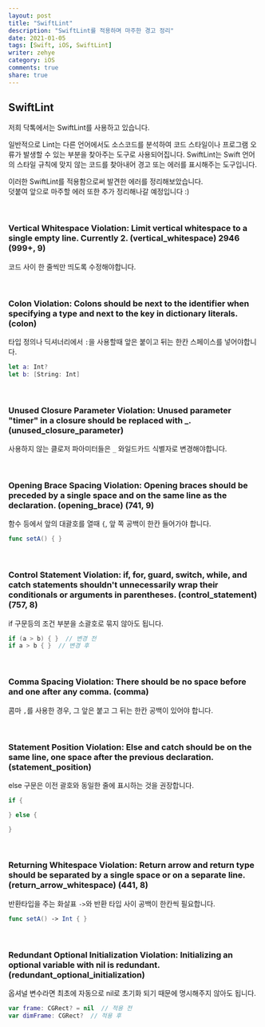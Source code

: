 ```yaml
---
layout: post
title: "SwiftLint"
description: "SwiftLint를 적용하며 마주한 경고 정리"
date: 2021-01-05
tags: [Swift, iOS, SwiftLint]
writer: zehye
category: iOS
comments: true
share: true
---
```


## SwiftLint

저희 닥톡에서는 SwiftLint를 사용하고 있습니다.

일반적으로 Lint는 다른 언어에서도 소스코드를 분석하여 코드 스타일이나 프로그램 오류가 발생할 수 있는 부분을 찾아주는 도구로 사용되어집니다. SwiftLint는 Swift 언어의 스타일 규칙에 맞지 않는 코드를 찾아내어 경고 또는 에러를 표시해주는 도구입니다.

이러한 SwiftLint를 적용함으로써 발견한 에러를 정리해보았습니다.<br>
덧붙여 앞으로 마주할 에러 또한 추가 정리해나갈 예정입니다 :)


<br/>


### Vertical Whitespace Violation: Limit vertical whitespace to a single empty line. Currently 2. (vertical_whitespace) 2946 (999+, 9)

코드 사이 한 줄씩만 띄도록 수정해야합니다.


<br/>


### Colon Violation: Colons should be next to the identifier when specifying a type and next to the key in dictionary literals. (colon)

타입 정의나 딕셔너리에서 `:`을 사용할때 앞은 붙이고 뒤는 한칸 스페이스를 넣어야합니다.

```swift
let a: Int?
let b: [String: Int]
```


<br/>


### Unused Closure Parameter Violation: Unused parameter "timer" in a closure should be replaced with _. (unused_closure_parameter)

사용하지 않는 클로저 파아미터들은 `_` 와일드카드 식별자로 변경해야합니다.


<br/>


### Opening Brace Spacing Violation: Opening braces should be preceded by a single space and on the same line as the declaration. (opening_brace)  (741, 9)

함수 등에서 앞의 대괄호를 열때 `{`, 앞 쪽 공백이 한칸 들어가야 합니다.

```swift
func setA() { }
```


<br/>


### Control Statement Violation: if, for, guard, switch, while, and catch statements shouldn't unnecessarily wrap their conditionals or arguments in parentheses. (control_statement) (757, 8)

if 구문등의 조건 부분을 소괄호로 묶지 않아도 됩니다.

```swift
if (a > b) { }  // 변경 전
if a > b { }  // 변경 후
```


<br/>


### Comma Spacing Violation: There should be no space before and one after any comma. (comma)

콤마 `,`를 사용한 경우, 그 앞은 붙고 그 뒤는 한칸 공백이 있어야 합니다.


<br/>


### Statement Position Violation: Else and catch should be on the same line, one space after the previous declaration. (statement_position)

else 구문은 이전 괄호와 동일한 줄에 표시하는 것을 권장합니다.

```swift
if {

} else {

}
```


<br/>


### Returning Whitespace Violation: Return arrow and return type should be separated by a single space or on a separate line. (return_arrow_whitespace) (441, 8)

반환타입을 주는 화살표 `->`와 반환 타입 사이 공백이 한칸씩 필요합니다.

```swift
func setA() -> Int { }
```


<br/>


### Redundant Optional Initialization Violation: Initializing an optional variable with nil is redundant. (redundant_optional_initialization)

옵셔널 변수라면 최초에 자동으로 nil로 초기화 되기 때문에 명시해주지 않아도 됩니다. 

```swift
var frame: CGRect? = nil  // 적용 전
var dimFrame: CGRect?  // 적용 후
```

